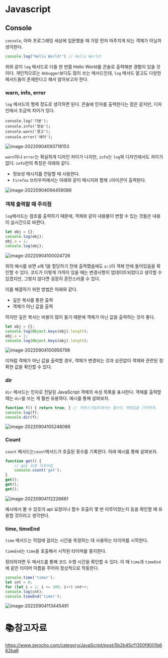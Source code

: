 # Javascript

## Console

`console`, 아마 프로그래밍 세상에 입문했을 때 가장 먼저 마주치게 되는 객체가 아닐까 생각한다. 

```js
console.log("Hello World!") // Hello World!
```

위와 같이 `log` 메서드로 다들 한 번쯤 Hello World를 콘솔로 출력해본 경험이 있을 것이다. 개인적으로는 `debugger`보다도 많이 쓰는 메서드인데, `log` 메서드 말고도 다양한 메서드들이 존재한다고 해서 알아보고자 한다.

### warn, info, error

`log` 메서드의 형제 정도로 생각하면 된다. 콘솔에 인자를 출력한다는 점은 같지만, 디자인에서 조금씩 차이가 있다.

```
console.log('기본');
console.info('정보');
console.warn('경고');
console.error('에러');
```

![image-20220904093718153](C:\Users\User\Desktop\TIL\Javascript\md-images\image-20220904093718153.png)	

`warn`이나 `error`는 확실하게 디자인 차이가 나지만, `info`는 `log`와 디자인에서도 차이가 없다. `info`만의 특징은 아래와 같다.

- 정보성 메시지를 전달할 때 사용한다.
- `Firefox` 브라우저에서는 아래와 같이 메시지와 함께  `i`아이콘이 출력된다.

![image-20220904094456086](C:\Users\User\Desktop\TIL\Javascript\md-images\image-20220904094456086.png)	

### 객체 출력할 때 주의점

`log`메서드는 참조를 출력하기 때문에, 객체와 같이 내용물이 변할 수 있는 것들은 내용이 실시간으로 바뀐다.

```js
let obj = {};
console.log(obj);
obj.a = 1;
console.log(obj);
```

![image-20220904100024726](C:\Users\User\Desktop\TIL\Javascript\md-images\image-20220904100024726.png)	

위의 예시를 보면 `a`에 1을 할당하기 전에 출력했음에도 `a:1`이 객체 안에 들어있음을 확인할 수 있다. 코드가 이렇게 가까이 있을 때는 변경사항이 업데이트되었다고 생각할 수 있겠지만, 그렇지 않다면 굉장히 혼란스러울 수 있다.

이를 해결하기 위한 방법은 아래와 같다.

- 깊은 복사를 통한 출력
- 객체가 아닌 값을 출력

하지만 깊은 복사는 비용이 많이 들기 때문에 객체가 아닌 값을 출력하는 것이 좋다.

```js
let obj = {};
console.log(Object.keys(obj).length);
obj.a = 1;
console.log(Object.keys(obj).length);
```

![image-20220904100956798](C:\Users\User\Desktop\TIL\Javascript\md-images\image-20220904100956798.png)	

이처럼 객체가 아닌 값을 출력할 경우, 객체가 변경되는 것과 상관없이 객체와 관련된 정확한 값을 확인할 수 있다. 

### dir

`dir` 메서드는 인자로 전달된 JavaScript 객체의 속성 목록을 표시한다. 객체를 출력할 때는 `dir`을 쓰는 게 훨씬 유용하다. 예시를 통해 살펴보자.

```js
function f() { return true; } // 자바스크립트에서는 함수도 객체임을 기억하자.
console.log(f);
console.dir(f);
```

![image-20220904105248088](C:\Users\User\Desktop\TIL\Javascript\md-images\image-20220904105248088.png)	

###  Count

`count` 메서드는`count`메서드가 호출된 횟수를 기록한다. 아래 예시를 통해 살펴보자.

```js
function get() {
    // get 요청 이루어짐
    console.count('get');
}
get();
get();
get();
```

![image-20220904112226661](C:\Users\User\Desktop\TIL\Javascript\md-images\image-20220904112226661.png)	

예시에서 볼 수 있듯이 api 요청이나 함수 호출이 몇 번 이루어졌는지 등을 확인할 때 유용할 것이라고 생각한다.

### time, timeEnd

`time` 메서드는 작업에 걸리는 시간을 측정하는 데 사용하는 타이머를 시작한다.

`timeEnd`는 `time`을 호출해서 시작된 타이머를 중지한다.

정리하자면 두 메서드를 통해 코드 수행 시간을 확인할 수 있다. 이 때 `time`과 `timeEnd`에 같은 타이머 이름을 주어야 정상적으로 작동한다.

```js
console.time('timer');
let cnt = 0;
for (let i = 1; i <= 100; i++) cnt++;
console.log(cnt);
console.timeEnd('timer');
```

![image-20220904113445491](C:\Users\User\Desktop\TIL\Javascript\md-images\image-20220904113445491.png)	

# :books:참고자료

https://www.zerocho.com/category/JavaScript/post/5b2b45cf1350f9001b662ba6